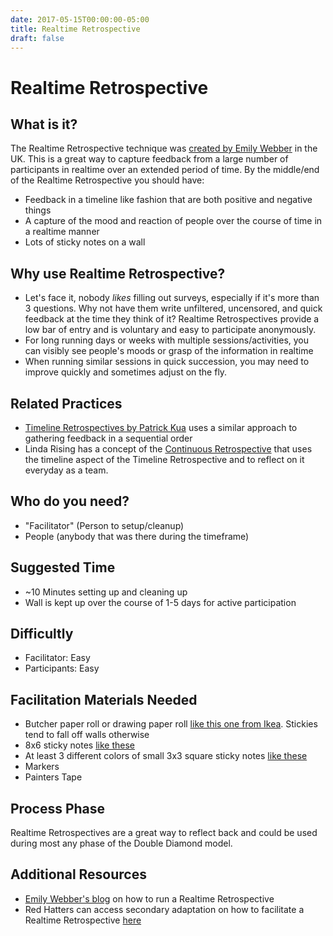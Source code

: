 ```yaml
---
date: 2017-05-15T00:00:00-05:00
title: Realtime Retrospective
draft: false
---
```


# Realtime Retrospective

## What is it?

The Realtime Retrospective technique was [created by Emily Webber](http://emilywebber.co.uk/the-realtime-retrospective/) in the UK. This is a great way to capture feedback from a large number of participants in realtime over an extended period of time. By the middle/end of the Realtime Retrospective you should have:

- Feedback in a timeline like fashion that are both positive and negative things
- A capture of the mood and reaction of people over the course of time in a realtime manner
- Lots of sticky notes on a wall


## Why use Realtime Retrospective?

- Let's face it, nobody *likes* filling out surveys, especially if it's more than 3 questions. Why not have them write unfiltered, uncensored, and quick feedback at the time they think of it? Realtime Retrospectives provide a low bar of entry and is voluntary and easy to participate anonymously.
- For long running days or weeks with multiple sessions/activities, you can visibly see people's moods or grasp of the information in realtime
- When running similar sessions in quick succession, you may need to improve quickly and sometimes adjust on the fly.


## Related Practices

- [Timeline Retrospectives by Patrick Kua](https://www.thekua.com/rant/2006/03/a-retrospective-timeline/) uses a similar approach to gathering feedback in a sequential order
- Linda Rising has a concept of the [Continuous Retrospective](https://www.infoq.com/articles/rising-continuous-retrospective) that uses the timeline aspect of the Timeline Retrospective and to reflect on it everyday as a team.


## Who do you need?

- "Facilitator" (Person to setup/cleanup)
- People (anybody that was there during the timeframe)


## Suggested Time

- ~10 Minutes setting up and cleaning up
- Wall is kept up over the course of 1-5 days for active participation


## Difficultly
- Facilitator: Easy
- Participants: Easy


## Facilitation Materials Needed
- Butcher paper roll or drawing paper roll [like this one from Ikea](http://www.ikea.com/us/en/catalog/products/80324072/). Stickies tend to fall off walls otherwise
- 8x6 sticky notes [like these](https://www.amazon.com/Post-Sticky-Janeiro-Collection-6845-SSP/dp/B000CD0MHQ/)
- At least 3 different colors of small 3x3 square sticky notes [like these](https://www.amazon.com/dp/B01N1UE0JY?psc=1)
- Markers
- Painters Tape


## Process Phase
Realtime Retrospectives are a great way to reflect back and could be used during most any phase of the Double Diamond model.


## Additional Resources
- [Emily Webber's blog](http://emilywebber.co.uk/the-realtime-retrospective/) on how to run a Realtime Retrospective
- Red Hatters can access secondary adaptation on how to facilitate a Realtime Retrospective [here](https://mojo.redhat.com/docs/DOC-1152594)
